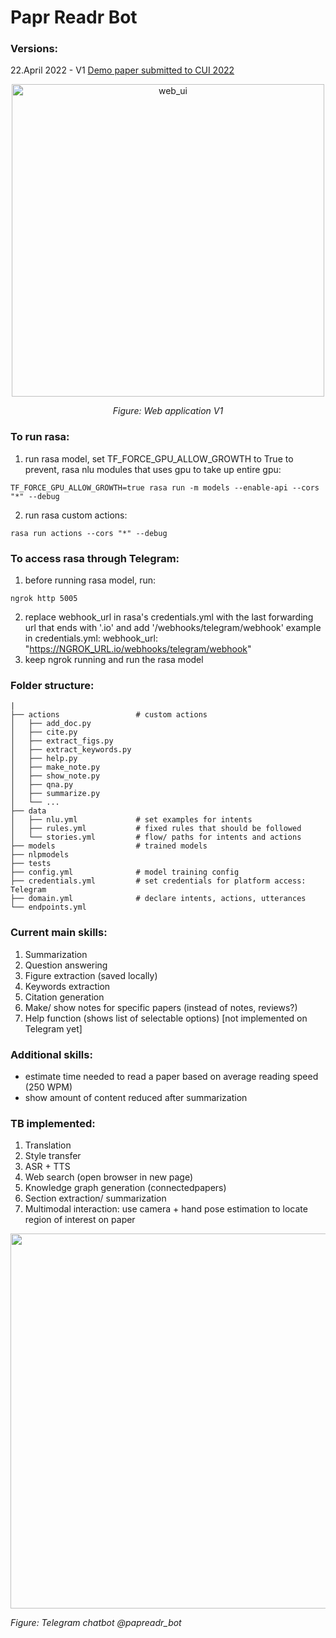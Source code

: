 # Papr Readr Bot

### Versions:
22.April 2022 - V1 [Demo paper submitted to CUI 2022](https://github.com/michellefxl/paprreadrbot/files/8554340/Papr_Readr_Bot__CUI_2022_Demo_Track_.pdf)

<p align="center">
<img src="https://user-images.githubusercontent.com/100949943/165084052-214ae06c-66c0-438d-aa18-71c21b562688.png" width="auto" height="500" alt="web_ui"/>
</p>
<p align="center"><em>Figure: Web application V1</em></p>

### To run rasa:
1. run rasa model, set TF_FORCE_GPU_ALLOW_GROWTH to True to prevent, rasa nlu modules that uses gpu to take up entire gpu:
```
TF_FORCE_GPU_ALLOW_GROWTH=true rasa run -m models --enable-api --cors "*" --debug
```
2. run rasa custom actions: 
```
rasa run actions --cors "*" --debug
```
### To access rasa through Telegram:
1. before running rasa model, run:
```
ngrok http 5005
```
2. replace webhook_url in rasa's credentials.yml with the last forwarding url that ends with '.io' and add '/webhooks/telegram/webhook'
example in credentials.yml: webhook_url: "https://NGROK_URL.io/webhooks/telegram/webhook"
3. keep ngrok running and run the rasa model

### Folder structure:
```
|
├── actions                 # custom actions
│   ├── add_doc.py          
│   ├── cite.py              
│   ├── extract_figs.py            
│   ├── extract_keywords.py            
│   ├── help.py            
│   ├── make_note.py            
│   ├── show_note.py           
│   ├── qna.py           
│   ├── summarize.py            
│   └── ...   
├── data
│   ├── nlu.yml             # set examples for intents
│   ├── rules.yml           # fixed rules that should be followed
│   └── stories.yml         # flow/ paths for intents and actions
├── models                  # trained models
├── nlpmodels
├── tests
├── config.yml              # model training config
├── credentials.yml         # set credentials for platform access: Telegram 
├── domain.yml              # declare intents, actions, utterances
└── endpoints.yml
```

### Current main skills:
1. Summarization
2. Question answering
3. Figure extraction (saved locally)
4. Keywords extraction
5. Citation generation
6. Make/ show notes for specific papers (instead of notes, reviews?)
7. Help function (shows list of selectable options) [not implemented on Telegram yet]

### Additional skills:
- estimate time needed to read a paper based on average reading speed (250 WPM)
- show amount of content reduced after summarization 

### TB implemented:
1. Translation 
2. Style transfer
3. ASR + TTS
4. Web search (open browser in new page)
5. Knowledge graph generation (connectedpapers)
6. Section extraction/ summarization
7. Multimodal interaction: use camera + hand pose estimation to locate region of interest on paper

<p align="left">
<img src="https://user-images.githubusercontent.com/100949943/165086750-9518a167-b719-49a5-8a10-98b219a529f9.png" width="auto" height="600" />
</p>
<p align="left"><em>Figure: Telegram chatbot @papreadr_bot</em></p>
